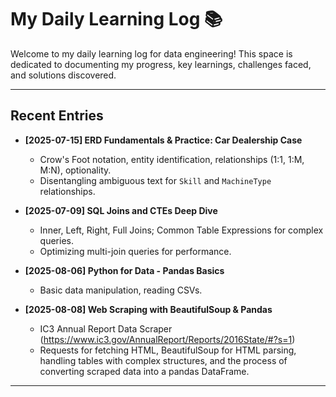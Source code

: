 # My Daily Learning Log 📚

Welcome to my daily learning log for data engineering! This space is dedicated to documenting my progress, key learnings, challenges faced, and solutions discovered.

---

## Recent Entries

* **[2025-07-15] ERD Fundamentals & Practice: Car Dealership Case**
    *  Crow's Foot notation, entity identification, relationships (1:1, 1:M, M:N), optionality.
    *  Disentangling ambiguous text for `Skill` and `MachineType` relationships.

* **[2025-07-09] SQL Joins and CTEs Deep Dive**
    *  Inner, Left, Right, Full Joins; Common Table Expressions for complex queries.
    *  Optimizing multi-join queries for performance.

* **[2025-08-06] Python for Data - Pandas Basics**
    *  Basic data manipulation, reading CSVs.
      
* **[2025-08-08] Web Scraping with BeautifulSoup & Pandas**
  *  IC3 Annual Report Data Scraper (https://www.ic3.gov/AnnualReport/Reports/2016State/#?s=1)
  *  Requests for fetching HTML, BeautifulSoup for HTML parsing, handling tables with complex structures, and the process of converting scraped data into a pandas DataFrame.

---


